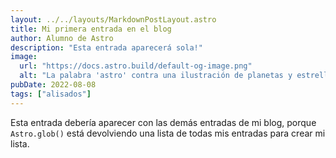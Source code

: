 ```yaml
---
layout: ../../layouts/MarkdownPostLayout.astro
title: Mi primera entrada en el blog
author: Alumno de Astro
description: "Esta entrada aparecerá sola!"
image:
  url: "https://docs.astro.build/default-og-image.png"
  alt: "La palabra 'astro' contra una ilustración de planetas y estrellas."
pubDate: 2022-08-08
tags: ["alisados"]
---
```

Esta entrada debería aparecer con las demás entradas de mi blog, porque `Astro.glob()` está devolviendo una lista de todas mis entradas para crear mi lista.